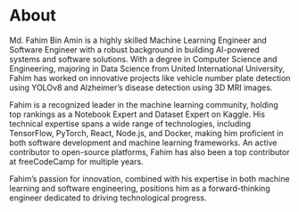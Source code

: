 # About
Md. Fahim Bin Amin is a highly skilled Machine Learning Engineer and Software Engineer with a robust background in building AI-powered systems and software solutions. With a degree in Computer Science and Engineering, majoring in Data Science from United International University, Fahim has worked on innovative projects like vehicle number plate detection using YOLOv8 and Alzheimer’s disease detection using 3D MRI images.

Fahim is a recognized leader in the machine learning community, holding top rankings as a Notebook Expert and Dataset Expert on Kaggle. His technical expertise spans a wide range of technologies, including TensorFlow, PyTorch, React, Node.js, and Docker, making him proficient in both software development and machine learning frameworks. An active contributor to open-source platforms, Fahim has also been a top contributor at freeCodeCamp for multiple years.

Fahim’s passion for innovation, combined with his expertise in both machine learning and software engineering, positions him as a forward-thinking engineer dedicated to driving technological progress.

<!-- ::github{repo="FahimFBA/FahimFBA"} -->



<!-- 
> ### Sources of images used in this site
> - [Unsplash](https://unsplash.com/)
> - [星と少女](https://www.pixiv.net/artworks/108916539) by [Stella](https://www.pixiv.net/users/93273965)
> - [Rabbit - v1.4 Showcase](https://civitai.com/posts/586908) by [Rabbit_YourMajesty](https://civitai.com/user/Rabbit_YourMajesty) -->